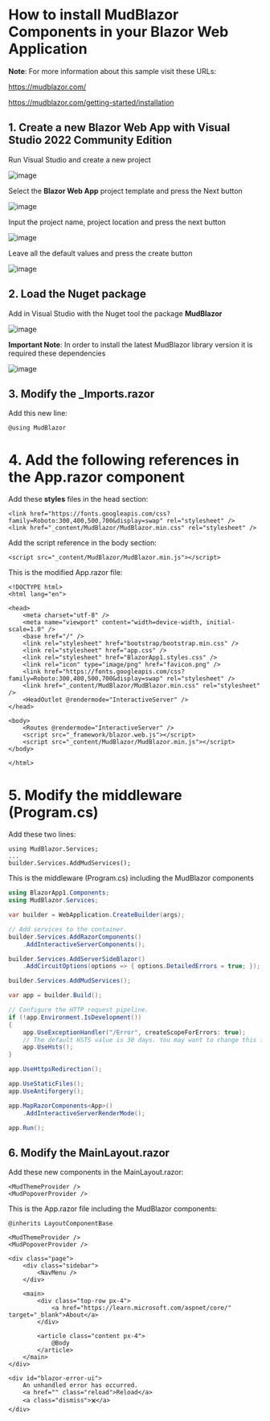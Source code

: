 # How to install MudBlazor Components in your Blazor Web Application

**Note**: For more information about this sample visit these URLs:

https://mudblazor.com/

https://mudblazor.com/getting-started/installation

## 1. Create a new Blazor Web App with Visual Studio 2022 Community Edition 

Run Visual Studio and create a new project

![image](https://github.com/user-attachments/assets/33b9ab5a-c835-47b6-b6b6-771b0f2e3084)

Select the **Blazor Web App** project template and press the Next button

![image](https://github.com/user-attachments/assets/9234548f-21c7-4e42-a7cb-3890be316348)

Input the project name, project location and press the next button 

![image](https://github.com/user-attachments/assets/0d6b8008-44a7-4939-a591-9ac4d9cefb6e)

Leave all the default values and press the create button

![image](https://github.com/user-attachments/assets/0b711e49-fff9-444b-ae1b-942335f0eeed)

## 2. Load the Nuget package

Add in Visual Studio with the Nuget tool the package **MudBlazor**

![image](https://github.com/user-attachments/assets/294ff746-953f-4cd3-b313-213ecbd35564)

**Important Note**: In order to install the latest MudBlazor library version it is required these dependencies

![image](https://github.com/user-attachments/assets/329b2d26-fc43-4c94-80cc-af5ebdf540b5)

## 3. Modify the _Imports.razor

Add this new line:

```
@using MudBlazor
```

# 4. Add the following references in the App.razor component

Add these **styles** files in the head section:

```
<link href="https://fonts.googleapis.com/css?family=Roboto:300,400,500,700&display=swap" rel="stylesheet" />
<link href="_content/MudBlazor/MudBlazor.min.css" rel="stylesheet" />
```

Add the script reference in the body section:

```
<script src="_content/MudBlazor/MudBlazor.min.js"></script>
```

This is the modified App.razor file:

```razor
﻿<!DOCTYPE html>
<html lang="en">

<head>
    <meta charset="utf-8" />
    <meta name="viewport" content="width=device-width, initial-scale=1.0" />
    <base href="/" />
    <link rel="stylesheet" href="bootstrap/bootstrap.min.css" />
    <link rel="stylesheet" href="app.css" />
    <link rel="stylesheet" href="BlazorApp1.styles.css" />
    <link rel="icon" type="image/png" href="favicon.png" />
    <link href="https://fonts.googleapis.com/css?family=Roboto:300,400,500,700&display=swap" rel="stylesheet" />
    <link href="_content/MudBlazor/MudBlazor.min.css" rel="stylesheet" />
    <HeadOutlet @rendermode="InteractiveServer" />
</head>

<body>
    <Routes @rendermode="InteractiveServer" />
    <script src="_framework/blazor.web.js"></script>
    <script src="_content/MudBlazor/MudBlazor.min.js"></script>
</body>

</html>
```

# 5. Modify the middleware (Program.cs)

Add these two lines:

```
using MudBlazor.Services;
...
builder.Services.AddMudServices();
```

This is the middleware (Program.cs) including the MudBlazor components

```csharp
using BlazorApp1.Components;
using MudBlazor.Services;

var builder = WebApplication.CreateBuilder(args);

// Add services to the container.
builder.Services.AddRazorComponents()
    .AddInteractiveServerComponents();

builder.Services.AddServerSideBlazor()
    .AddCircuitOptions(options => { options.DetailedErrors = true; });

builder.Services.AddMudServices();

var app = builder.Build();

// Configure the HTTP request pipeline.
if (!app.Environment.IsDevelopment())
{
    app.UseExceptionHandler("/Error", createScopeForErrors: true);
    // The default HSTS value is 30 days. You may want to change this for production scenarios, see https://aka.ms/aspnetcore-hsts.
    app.UseHsts();
}

app.UseHttpsRedirection();

app.UseStaticFiles();
app.UseAntiforgery();

app.MapRazorComponents<App>()
    .AddInteractiveServerRenderMode();

app.Run();
```

## 6. Modify the MainLayout.razor

Add these new components in the MainLayout.razor:

```
<MudThemeProvider />
<MudPopoverProvider />
```

This is the App.razor file including the MudBlazor components:

```razor
﻿@inherits LayoutComponentBase

<MudThemeProvider />
<MudPopoverProvider />

<div class="page">
    <div class="sidebar">
        <NavMenu />
    </div>

    <main>
        <div class="top-row px-4">
            <a href="https://learn.microsoft.com/aspnet/core/" target="_blank">About</a>
        </div>

        <article class="content px-4">
            @Body
        </article>
    </main>
</div>

<div id="blazor-error-ui">
    An unhandled error has occurred.
    <a href="" class="reload">Reload</a>
    <a class="dismiss">🗙</a>
</div>
```
